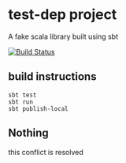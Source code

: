 # test-dep project
A fake scala library built using sbt

[![Build Status](http://10.226.226.37:8801/buildStatus/icon?job=test-dep)](http://10.226.226.37:8801/job/test-dep/)

## build instructions

```
sbt test
sbt run
sbt publish-local
```

## Nothing

this conflict is resolved
